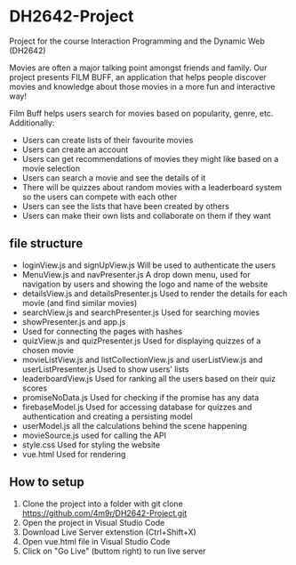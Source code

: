 # DH2642-Project
Project for the course  Interaction Programming and the Dynamic Web (DH2642)

Movies are often a major talking point amongst friends and family.
Our project presents FILM BUFF, an application that helps people discover movies and knowledge about those movies in a more fun and interactive way!

Film Buff helps users search for movies based on popularity, genre, etc. Additionally:
  - Users can create lists of their favourite movies
  - Users can create an account
  - Users can get recommendations of movies they might like based on a movie selection
  - Users can search a movie and see the details of it
  - There will be quizzes about random movies with a leaderboard system so the users can compete with each other
  - Users can see the lists that have been created by others 
  - Users can make their own lists and collaborate on them if they want


## file structure
- loginView.js and signUpView.js
  Will be used to authenticate the users
- MenuView.js and navPresenter.js
 A drop down menu, used for navigation by users and showing the logo and name of the website
- detailsView.js and detailsPresenter.js
Used to render the details for each movie (and find similar movies)
- searchView.js and searchPresenter.js
  Used for searching movies
- showPresenter.js and app.js
 -  Used for connecting the pages with hashes
- quizView.js and quizPresenter.js
  Used for displaying quizzes of a chosen movie
- movieListView.js and listCollectionView.js and userListView.js and userListPresenter.js
 Used to show users' lists
- leaderboardView.js
 Used for ranking all the users based on their quiz scores
- promiseNoData.js
 Used for checking if the promise has any data
- firebaseModel.js
  Used for accessing database for quizzes and authentication and creating a persisting model 
- userModel.js
 all the calculations behind the scene happening
- movieSource.js
  used for calling the API
- style.css
 Used for styling the website
- vue.html
 Used for rendering


## How to setup

1. Clone the project into a folder with git clone https://github.com/4m9r/DH2642-Project.git
2. Open the project in Visual Studio Code
3. Download Live Server extenstion (Ctrl+Shift+X)
4. Open vue.html file in Visual Studio Code
5. Click on "Go Live" (buttom right) to run live server 
